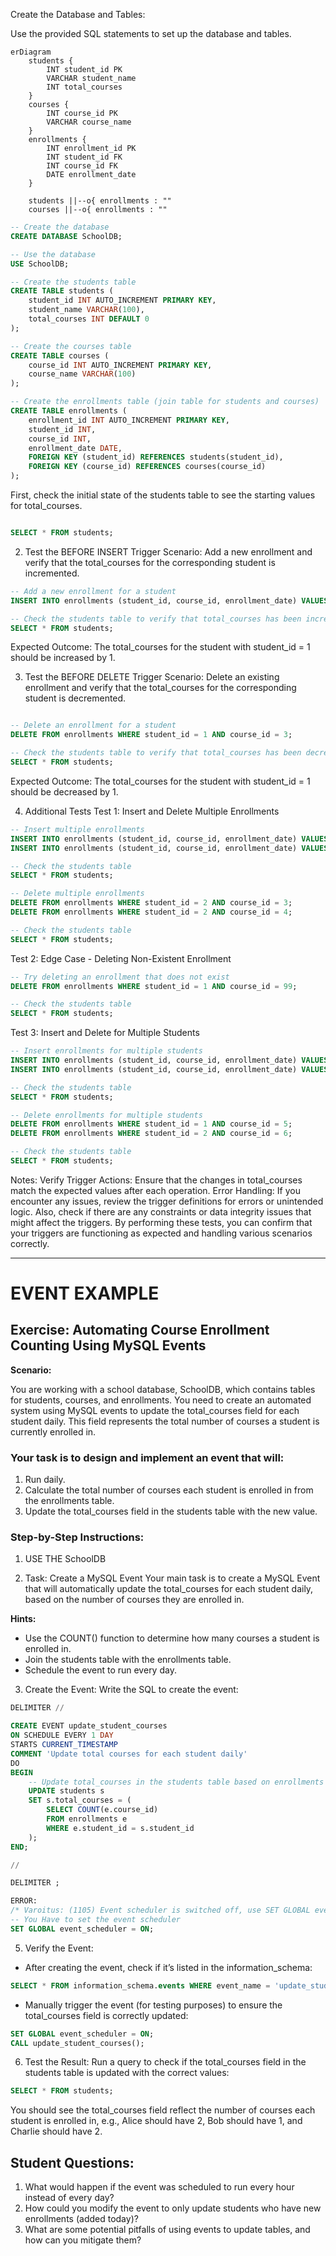 Create the Database and Tables:

Use the provided SQL statements to set up the database and tables.

````mermaid
erDiagram
    students {
        INT student_id PK
        VARCHAR student_name
        INT total_courses
    }
    courses {
        INT course_id PK
        VARCHAR course_name
    }
    enrollments {
        INT enrollment_id PK
        INT student_id FK
        INT course_id FK
        DATE enrollment_date
    }

    students ||--o{ enrollments : ""
    courses ||--o{ enrollments : ""

````


```sql
-- Create the database
CREATE DATABASE SchoolDB;

-- Use the database
USE SchoolDB;

-- Create the students table
CREATE TABLE students (
    student_id INT AUTO_INCREMENT PRIMARY KEY,
    student_name VARCHAR(100),
    total_courses INT DEFAULT 0
);

-- Create the courses table
CREATE TABLE courses (
    course_id INT AUTO_INCREMENT PRIMARY KEY,
    course_name VARCHAR(100)
);

-- Create the enrollments table (join table for students and courses)
CREATE TABLE enrollments (
    enrollment_id INT AUTO_INCREMENT PRIMARY KEY,
    student_id INT,
    course_id INT,
    enrollment_date DATE,
    FOREIGN KEY (student_id) REFERENCES students(student_id),
    FOREIGN KEY (course_id) REFERENCES courses(course_id)
);


```
First, check the initial state of the students table to see the starting values for total_courses.
```sql

SELECT * FROM students;

```
2. Test the BEFORE INSERT Trigger
Scenario: Add a new enrollment and verify that the total_courses for the corresponding student is incremented.
```sql
-- Add a new enrollment for a student
INSERT INTO enrollments (student_id, course_id, enrollment_date) VALUES (1, 3, '2024-09-07');

-- Check the students table to verify that total_courses has been incremented
SELECT * FROM students;

```
Expected Outcome: The total_courses for the student with student_id = 1 should be increased by 1.

3. Test the BEFORE DELETE Trigger
Scenario: Delete an existing enrollment and verify that the total_courses for the corresponding student is decremented.
```sql

-- Delete an enrollment for a student
DELETE FROM enrollments WHERE student_id = 1 AND course_id = 3;

-- Check the students table to verify that total_courses has been decremented
SELECT * FROM students;


```
Expected Outcome: The total_courses for the student with student_id = 1 should be decreased by 1.

4. Additional Tests
Test 1: Insert and Delete Multiple Enrollments


```sql
-- Insert multiple enrollments
INSERT INTO enrollments (student_id, course_id, enrollment_date) VALUES (2, 3, '2024-09-07');
INSERT INTO enrollments (student_id, course_id, enrollment_date) VALUES (2, 4, '2024-09-08');

-- Check the students table
SELECT * FROM students;

-- Delete multiple enrollments
DELETE FROM enrollments WHERE student_id = 2 AND course_id = 3;
DELETE FROM enrollments WHERE student_id = 2 AND course_id = 4;

-- Check the students table
SELECT * FROM students;

```
Test 2: Edge Case - Deleting Non-Existent Enrollment
```sql
-- Try deleting an enrollment that does not exist
DELETE FROM enrollments WHERE student_id = 1 AND course_id = 99;

-- Check the students table
SELECT * FROM students;

```
Test 3: Insert and Delete for Multiple Students
```sql
-- Insert enrollments for multiple students
INSERT INTO enrollments (student_id, course_id, enrollment_date) VALUES (1, 5, '2024-09-09');
INSERT INTO enrollments (student_id, course_id, enrollment_date) VALUES (2, 6, '2024-09-10');

-- Check the students table
SELECT * FROM students;

-- Delete enrollments for multiple students
DELETE FROM enrollments WHERE student_id = 1 AND course_id = 5;
DELETE FROM enrollments WHERE student_id = 2 AND course_id = 6;

-- Check the students table
SELECT * FROM students;


```

Notes:
Verify Trigger Actions: Ensure that the changes in total_courses match the expected values after each operation.
Error Handling: If you encounter any issues, review the trigger definitions for errors or unintended logic. Also, check if there are any constraints or data integrity issues that might affect the triggers.
By performing these tests, you can confirm that your triggers are functioning as expected and handling various scenarios correctly.

_______________________________________________________________________________________________________________________________

# EVENT EXAMPLE
## Exercise: Automating Course Enrollment Counting Using MySQL Events
**Scenario:**

You are working with a school database, SchoolDB, which contains tables for students, courses, and enrollments. You need to create an automated system using MySQL events to update the total_courses field for each student daily. This field represents the total number of courses a student is currently enrolled in.

### Your task is to design and implement an event that will:

1. Run daily.
2. Calculate the total number of courses each student is enrolled in from the enrollments table.
3. Update the total_courses field in the students table with the new value.

### Step-by-Step Instructions:
1. USE THE SchoolDB

2. Task: Create a MySQL Event Your main task is to create a MySQL Event that will automatically update the total_courses for each student daily, based on the number of courses they are enrolled in.

**Hints:**

- Use the COUNT() function to determine how many courses a student is enrolled in.
- Join the students table with the enrollments table.
- Schedule the event to run every day.
3. Create the Event: Write the SQL to create the event:
```sql
DELIMITER //

CREATE EVENT update_student_courses
ON SCHEDULE EVERY 1 DAY
STARTS CURRENT_TIMESTAMP
COMMENT 'Update total courses for each student daily'
DO
BEGIN
    -- Update total_courses in the students table based on enrollments
    UPDATE students s
    SET s.total_courses = (
        SELECT COUNT(e.course_id)
        FROM enrollments e
        WHERE e.student_id = s.student_id
    );
END;

//

DELIMITER ;

```
```SQL
ERROR:
/* Varoitus: (1105) Event scheduler is switched off, use SET GLOBAL event_scheduler=ON to enable it. */
-- You Have to set the event scheduler
SET GLOBAL event_scheduler = ON;

```
5. Verify the Event:
- After creating the event, check if it’s listed in the information_schema:
```sql
SELECT * FROM information_schema.events WHERE event_name = 'update_student_courses';

```
- Manually trigger the event (for testing purposes) to ensure the total_courses field is correctly updated:
```sql
SET GLOBAL event_scheduler = ON;
CALL update_student_courses();

```
6. Test the Result: Run a query to check if the total_courses field in the students table is updated with the correct values:
````sql
SELECT * FROM students;

`````
You should see the total_courses field reflect the number of courses each student is enrolled in, e.g., Alice should have 2, Bob should have 1, and Charlie should have 2.

## Student Questions:
1. What would happen if the event was scheduled to run every hour instead of every day?
2. How could you modify the event to only update students who have new enrollments (added today)?
3. What are some potential pitfalls of using events to update tables, and how can you mitigate them?
